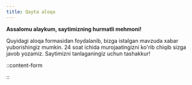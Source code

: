 ```yaml
---
title: Qayta aloqa
---
```


**Assalomu alaykum, saytimizning hurmatli mehmoni!**

Quyidagi aloqa formasidan foydalanib, bizga istalgan mavzuda xabar yuborishingiz mumkin. 24 soat ichida murojaatingizni ko'rib chiqib sizga javob yozamiz. Saytimizni tanlaganingiz uchun tashakkur!

::content-form

::
